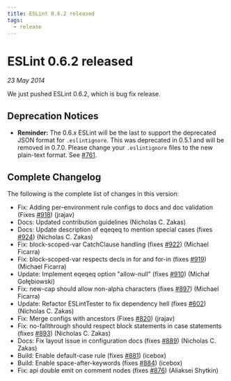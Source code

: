 ```yaml
---
title: ESLint 0.6.2 released
tags:
  - release
---
```

# ESLint 0.6.2 released

_23 May 2014_

We just pushed ESLint 0.6.2, which is bug fix release.

## Deprecation Notices

* **Reminder:** The 0.6.x ESLint will be the last to support the deprecated JSON format for `.eslintignore`. This was deprecated in 0.5.1 and will be removed in 0.7.0. Please change your `.eslintignore` files to the new plain-text format. See [#761](https://github.com/eslint/eslint/issues/761).

## Complete Changelog

The following is the complete list of changes in this version:

* Fix: Adding per-environment rule configs to docs and doc validation (Fixes [#918](https://github.com/eslint/eslint/issues/918)) (jrajav)
* Docs: Updated contribution guidelines (Nicholas C. Zakas)
* Docs: Update description of eqeqeq to mention special cases (fixes [#924](https://github.com/eslint/eslint/issues/924)) (Nicholas C. Zakas)
* Fix: block-scoped-var CatchClause handling (fixes [#922](https://github.com/eslint/eslint/issues/922)) (Michael Ficarra)
* Fix: block-scoped-var respects decls in for and for-in (fixes [#919](https://github.com/eslint/eslint/issues/919)) (Michael Ficarra)
* Update: Implement eqeqeq option "allow-null" (fixes [#910](https://github.com/eslint/eslint/issues/910)) (Michał Gołębiowski)
* Fix: new-cap should allow non-alpha characters (fixes [#897](https://github.com/eslint/eslint/issues/897)) (Michael Ficarra)
* Update: Refactor ESLintTester to fix dependency hell (fixes [#602](https://github.com/eslint/eslint/issues/602)) (Nicholas C. Zakas)
* Fix: Merge configs with ancestors (Fixes [#820](https://github.com/eslint/eslint/issues/820)) (jrajav)
* Fix: no-fallthrough should respect block statements in case statements (fixes [#893](https://github.com/eslint/eslint/issues/893)) (Nicholas C. Zakas)
* Docs: Fix layout issue in configuration docs (fixes [#889](https://github.com/eslint/eslint/issues/889)) (Nicholas C. Zakas)
* Build: Enable default-case rule (fixes [#881](https://github.com/eslint/eslint/issues/881)) (icebox)
* Build: Enable space-after-keywords (fixes [#884](https://github.com/eslint/eslint/issues/884)) (icebox)
* Fix: api double emit on comment nodes (fixes [#876](https://github.com/eslint/eslint/issues/876)) (Aliaksei Shytkin)
